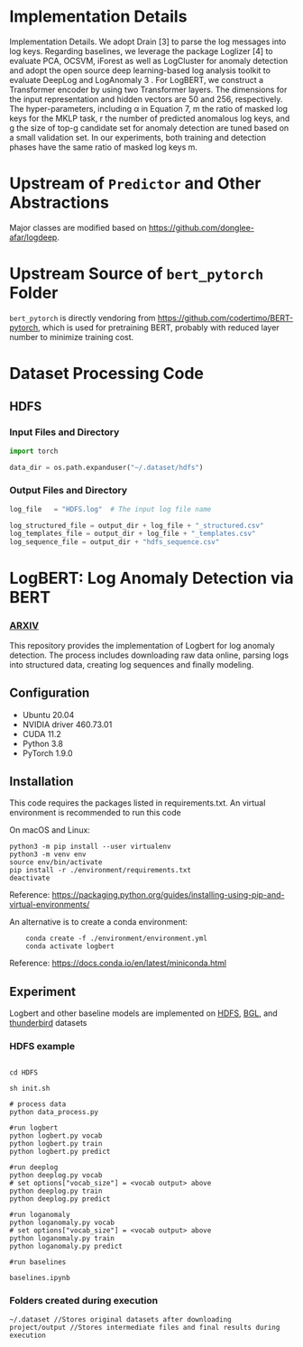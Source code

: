 # Implementation Details

Implementation Details. We adopt Drain [3] to parse the log messages into
log keys. Regarding baselines, we leverage the package Loglizer [4] to evaluate
PCA, OCSVM, iForest as well as LogCluster for anomaly detection and adopt
the open source deep learning-based log analysis toolkit to evaluate DeepLog
and LogAnomaly 3
. For LogBERT, we construct a Transformer encoder by using two Transformer layers. The dimensions for the input representation and
hidden vectors are 50 and 256, respectively. The hyper-parameters, including α
in Equation 7, m the ratio of masked log keys for the MKLP task, r the number of predicted anomalous log keys, and g the size of top-g candidate set for
anomaly detection are tuned based on a small validation set. In our experiments,
both training and detection phases have the same ratio of masked log keys m.

# Upstream of `Predictor` and Other Abstractions

Major classes are modified based on https://github.com/donglee-afar/logdeep.

# Upstream Source of `bert_pytorch` Folder

`bert_pytorch` is directly vendoring from https://github.com/codertimo/BERT-pytorch, 
which is used for pretraining BERT, probably with reduced layer number to minimize training cost.

# Dataset Processing Code

## HDFS

### Input Files and Directory

```python
import torch

data_dir = os.path.expanduser("~/.dataset/hdfs")
```

### Output Files and Directory


```python
log_file   = "HDFS.log"  # The input log file name

log_structured_file = output_dir + log_file + "_structured.csv"
log_templates_file = output_dir + log_file + "_templates.csv"
log_sequence_file = output_dir + "hdfs_sequence.csv"
```


# LogBERT: Log Anomaly Detection via BERT   

### [ARXIV](https://arxiv.org/abs/2103.04475)   

This repository provides the implementation of Logbert for log anomaly detection. 
The process includes downloading raw data online, parsing logs into structured data, 
creating log sequences and finally modeling. 

<!-- ![alt](img/log_preprocess.png) -->

## Configuration
- Ubuntu 20.04
- NVIDIA driver 460.73.01 
- CUDA 11.2
- Python 3.8
- PyTorch 1.9.0

## Installation
This code requires the packages listed in requirements.txt.
An virtual environment is recommended to run this code

On macOS and Linux:  
```
python3 -m pip install --user virtualenv
python3 -m venv env
source env/bin/activate
pip install -r ./environment/requirements.txt
deactivate
```
Reference: https://packaging.python.org/guides/installing-using-pip-and-virtual-environments/

An alternative is to create a conda environment:
```
    conda create -f ./environment/environment.yml
    conda activate logbert
```
Reference: https://docs.conda.io/en/latest/miniconda.html

## Experiment
Logbert and other baseline models are implemented on [HDFS](https://github.com/logpai/loghub/tree/master/HDFS), [BGL](https://github.com/logpai/loghub/tree/master/BGL), and [thunderbird]() datasets

### HDFS example
```shell script

cd HDFS

sh init.sh

# process data
python data_process.py

#run logbert
python logbert.py vocab
python logbert.py train
python logbert.py predict

#run deeplog
python deeplog.py vocab
# set options["vocab_size"] = <vocab output> above
python deeplog.py train
python deeplog.py predict 

#run loganomaly
python loganomaly.py vocab
# set options["vocab_size"] = <vocab output> above
python loganomaly.py train
python loganomaly.py predict

#run baselines

baselines.ipynb
```

### Folders created during execution
```shell script 
~/.dataset //Stores original datasets after downloading
project/output //Stores intermediate files and final results during execution
```

